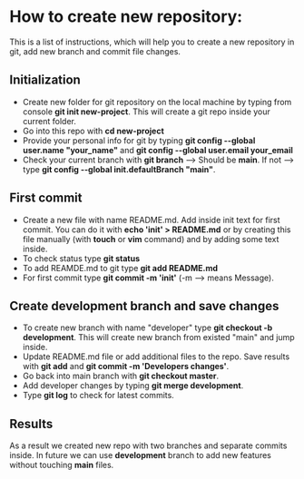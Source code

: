 # How to create new repository:
This is a list of instructions, which will help you to create a new repository in git, add new branch and commit file changes.

## Initialization
- Create new folder for git repository on the local machine by typing from console **git init new-project**. This will create a git repo inside your current folder.
- Go into this repo with **cd new-project**
- Provide your personal info for git by typing **git config --global user.name "your_name"** and **git config --global user.email your_email**
- Check your current branch with **git branch** --> Should be **main**. If not --> type **git config --global init.defaultBranch "main"**.

## First commit
- Create a new file with name README.md. Add inside init text for first commit. You can do it with **echo 'init' > README.md** or by creating this file manually (with **touch** or **vim** command) and by adding some text inside.
- To check status type **git status**
- To add REAMDE.md to git type **git add README.md**
- For first commit type **git commit -m 'init'** (-m --> means Message).

## Create development branch and save changes
- To create new branch with name "developer" type **git checkout -b development**. This will create new branch from existed "main" and jump inside.
- Update README.md file or add additional files to the repo. Save results with **git add** and **git commit -m 'Developers changes'**.
- Go back into main branch with **git checkout master**.
- Add developer changes by typing **git merge development**.
- Type **git log** to check for latest commits.

## Results
As a result we created new repo with two branches and separate commits inside. In future we can use **development** branch to add new features without touching **main** files.
